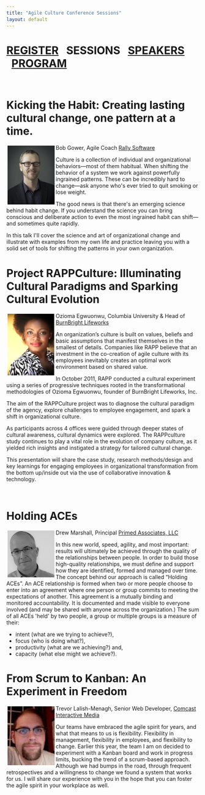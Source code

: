 ```yaml
---
title: "Agile Culture Conference Sessions"
layout: default
---
```


<a href="./agile-culture-conf.html">REGISTER</a> &nbsp;&nbsp;SESSIONS &nbsp;&nbsp;<a href="./acc_bios.html">SPEAKERS</a> &nbsp;&nbsp;<a href="./acc_program.html">PROGRAM</a>
========
 
<br clear="all" />

Kicking the Habit: Creating lasting cultural change, one pattern at a time.
==============
<img style="float:left; padding: 3px 3px 3px 3px;" width="123px" src="./images/BobGower.jpg"/>Bob Gower, Agile Coach <a href="http://www.rallydev.com">Rally Software</a>

Culture is a collection of individual and organizational behaviors—most of them habitual. When shifting the behavior of a system we work against powerfully ingrained patterns. These can be incredibly hard to change—ask anyone who's ever tried to quit smoking or lose weight. 

The good news is that there's an emerging science behind habit change. If you understand the science you can bring conscious and deliberate action to even the most ingrained habit can shift—and sometimes quite rapidly.

In this talk I'll cover the science and art of organizational change and illustrate with examples from my own life and practice leaving you with a solid set of tools for shifting the patterns in your own organization. 
<br clear="all" />

Project RAPPCulture: Illuminating Cultural Paradigms and Sparking Cultural Evolution
===================
<img style="float:left; padding: 3px 3px 3px 3px;" width="123px" src="./images/OziomaEgwuonwu.png"/>Ozioma Egwuonwu, Columbia University & Head of <a href="http://burnbright-lifeworks.com/">BurnBright Lifeworks</a>
 
An organization’s culture is built on values, beliefs and basic assumptions that manifest themselves in the smallest of details. Companies like RAPP believe that an investment in the co-creation of agile culture with its employees inevitably creates an optimal work environment based on shared value.

In October 2011, RAPP conducted a cultural experiment using a series of progressive techniques rooted in the transformational methodologies of Ozioma Egwuonwu, founder of BurnBright Lifeworks, Inc.  

The aim of the RAPPCulture project was to diagnose the cultural paradigm of the agency, explore challenges to employee engagement, and spark a shift in organizational culture.

As participants across 4 offices were guided through deeper states of cultural awareness, cultural dynamics were explored. The RAPPculture study continues to play a vital role in the evolution of company culture, as it yielded rich insights and instigated a strategy for tailored cultural change. 

This presentation will share the case study, research methods/design and key learnings for engaging employees in organizational transformation from the bottom up/inside out via the use of collaborative innovation & technology. 

<br clear="all" />


Holding ACEs
============
<img style="float:left; padding: 3px 3px 3px 3px;" width="123px" src="./images/DrewMarshall.png"/>Drew Marshall, Principal <a href="http://www.thinkprimed.com">Primed Associates, LLC</a>

In this new world, speed, agility, and most important: results will ultimately be achieved through the quality of the relationships between people. In order to build those high-quality relationships, we must define and support how they are identified, formed and managed over time. The concept behind our approach is called “Holding ACEs”. An ACE relationship is formed when two or more people choose to enter into an agreement where one person or group commits to meeting the expectations of another. This agreement is a mutually binding and monitored accountability. It is documented and made visible to everyone involved (and may be shared with anyone across the organization.) The sum of all ACEs 'held' by two people, a group or multiple groups is a measure of their:
 * intent (what are we trying to achieve?),
 * focus (who is doing what?), 
 * productivity (what are we achieving?) and, 
 * capacity (what else might we achieve?).

<be clear="all" />

From Scrum to Kanban: An Experiment in Freedom
================
<img style="float:left; padding: 3px 3px 3px 3px;" width="123px" src="./images/trevormenagh.jpg"/>Trevor Lalish-Menagh, Senior Web Developer, <a href="http://www.comcast.com">Comcast Interactive Media</a>

Our teams have embraced the agile spirit for years, and what that
means to us is flexibility. Flexibility in management, flexibility in
employees, and flexibility to change. Earlier this year, the team I am
on decided to experiment with a Kanban board and work in progress
limits, bucking the trend of a scrum-based approach. Although we had
bumps in the road, through frequent retrospectives and a willingness
to change we found a system that works for us. I will share our
experience with you in the hope that you can foster the agile spirit
in your workplace as well.



